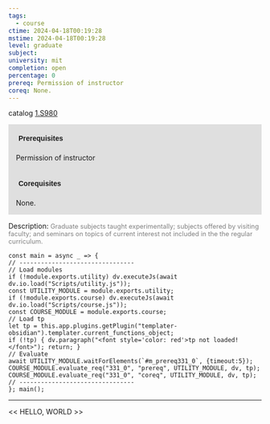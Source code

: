 ```yaml
---
tags:
  - course
ctime: 2024-04-18T00:19:28
mstime: 2024-04-18T00:19:28
level: graduate
subject: 
university: mit
completion: open
percentage: 0
prereq: Permission of instructor
coreq: None.
---
```


catalog [1.S980](http://student.mit.edu/catalog/m1c.html#1.S980)

<span style="display: block; padding: 15px; background-color: rgb(100, 100, 100, 0.2);"><font id="m_prereq331_0" style="display: block; font-family: Arial, sans-serif; font-weight: bold; padding: 5px">Prerequisites</font><br><span id="prereq331_0">Permission of instructor</span></span>
<span style="display: block; padding: 15px; background-color: rgb(100, 100, 100, 0.2);"><font id="m_coreq331_0" style="display: block; font-family: Arial, sans-serif; font-weight: bold; padding: 5px">Corequisites</font><br><span id="coreq331_0">None.</span></span>

<font style="">Description:</font>
<font style="color: grey; font-size: 0.8rem;">Graduate subjects taught experimentally; subjects offered by visiting faculty; and seminars on topics of current interest not included in the the regular curriculum.</font>

```dataviewjs
const main = async _ => {
// --------------------------------
// Load modules
if (!module.exports.utility) dv.executeJs(await dv.io.load("Scripts/utility.js"));
const UTILITY_MODULE = module.exports.utility;
if (!module.exports.course) dv.executeJs(await dv.io.load("Scripts/course.js"));
const COURSE_MODULE = module.exports.course;
// Load tp
let tp = this.app.plugins.getPlugin("templater-obsidian").templater.current_functions_object;
if (!tp) { dv.paragraph("<font style='color: red'>tp not loaded!</font>"); return; }
// Evaluate
await UTILITY_MODULE.waitForElements(`#m_prereq331_0`, {timeout:5});
COURSE_MODULE.evaluate_req("331_0", "prereq", UTILITY_MODULE, dv, tp);
COURSE_MODULE.evaluate_req("331_0", "coreq", UTILITY_MODULE, dv, tp);
// --------------------------------
}; main();
```

---

<< HELLO, WORLD >>
